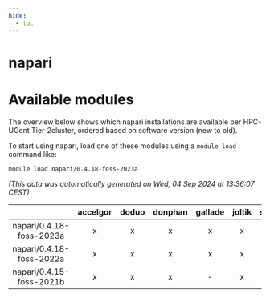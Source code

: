 ```yaml
---
hide:
  - toc
---
```


napari
======

# Available modules


The overview below shows which napari installations are available per HPC-UGent Tier-2cluster, ordered based on software version (new to old).

To start using napari, load one of these modules using a `module load` command like:

```shell
module load napari/0.4.18-foss-2023a
```

*(This data was automatically generated on Wed, 04 Sep 2024 at 13:36:07 CEST)*  

| |accelgor|doduo|donphan|gallade|joltik|shinx|skitty|
| :---: | :---: | :---: | :---: | :---: | :---: | :---: | :---: |
|napari/0.4.18-foss-2023a|x|x|x|x|x|x|x|
|napari/0.4.18-foss-2022a|x|x|x|x|x|-|x|
|napari/0.4.15-foss-2021b|x|x|x|-|x|-|x|
